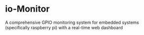 # io-Monitor
A comprehensive GPIO monitoring system for embedded systems (specifically raspberry pi) with a real-time web dashboard
